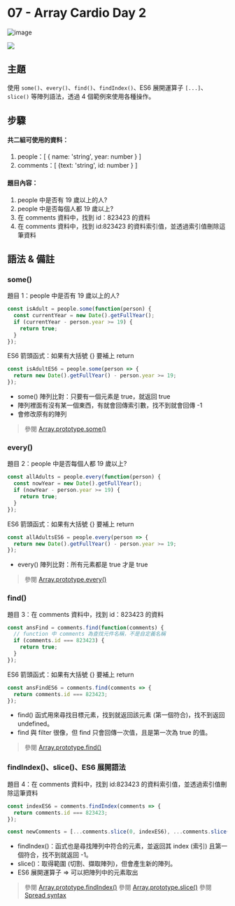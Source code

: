 # 07 - Array Cardio Day 2

![image](https://img.shields.io/badge/JavaScript30-exercise-brightgreen.svg)

![](https://images2.imgbox.com/f1/e9/u2OW6yX8_o.jpg)

## 主題

使用 `some()`、`every()`、`find()`、`findIndex()`、ES6 展開運算子 `[...]`、`slice()` 等陣列語法，透過 4 個範例來使用各種操作。

## 步驟

#### 共二組可使用的資料：

1. people：[ { name: 'string', year: number } ]
2. comments：[ {text: 'string', id: number } ]

#### 題目內容：

1. people 中是否有 19 歲以上的人?
2. people 中是否每個人都 19 歲以上?
3. 在 comments 資料中，找到 id：823423 的資料
4. 在 comments 資料中，找到 id:823423 的資料索引值，並透過索引值刪除這筆資料

## 語法 & 備註

### some()

題目 1：people 中是否有 19 歲以上的人?

```javascript
const isAdult = people.some(function(person) {
  const currentYear = new Date().getFullYear();
  if (currentYear - person.year >= 19) {
    return true;
  }
});
```

ES6 箭頭函式：如果有大括號 {} 要補上 return

```javascript
const isAdultES6 = people.some(person => {
  return new Date().getFullYear() - person.year >= 19;
});
```

- some() 陣列比對：只要有一個元素是 true，就返回 true
- 陣列裡面有沒有某一個東西，有就會回傳索引數，找不到就會回傳 -1
- 會修改原有的陣列

> 參閱 [Array.prototype.some()](https://developer.mozilla.org/zh-TW/docs/Web/JavaScript/Reference/Global_Objects/Array/some)

### every()

題目 2：people 中是否每個人都 19 歲以上?

```javascript
const allAdults = people.every(function(person) {
  const nowYear = new Date().getFullYear();
  if (nowYear - person.year >= 19) {
    return true;
  }
});
```

ES6 箭頭函式：如果有大括號 {} 要補上 return

```javascript
const allAdultsES6 = people.every(person => {
  return new Date().getFullYear() - person.year >= 19;
});
```

- every() 陣列比對：所有元素都是 true 才是 true

> 參閱 [Array.prototype.every()](https://developer.mozilla.org/zh-TW/docs/Web/JavaScript/Reference/Global_Objects/Array/every)

### find()

題目 3：在 comments 資料中，找到 id：823423 的資料

```javascript
const ansFind = comments.find(function(comments) {
  // function 中 comments 為查找元件名稱，不是自定義名稱
  if (comments.id === 823423) {
    return true;
  }
});
```

ES6 箭頭函式：如果有大括號 {} 要補上 return

```javascript
const ansFindES6 = comments.find(comments => {
  return comments.id === 823423;
});
```

- find() 函式用來尋找目標元素，找到就返回該元素 (第一個符合)，找不到返回 undefined。
- find 與 filter 很像，但 find 只會回傳一次值，且是第一次為 true 的值。

> 參閱 [Array.prototype.find()](https://developer.mozilla.org/zh-TW/docs/Web/JavaScript/Reference/Global_Objects/Array/find)

### findIndex()、slice()、ES6 展開語法

題目 4：在 comments 資料中，找到 id:823423 的資料索引值，並透過索引值刪除這筆資料

```javascript
const indexES6 = comments.findIndex(comments => {
  return comments.id === 823423;
});

const newComments = [...comments.slice(0, indexES6), ...comments.slice(indexES6 + 1)];
```

- findIndex()：函式也是尋找陣列中符合的元素，並返回其 index (索引) 且第一個符合，找不到就返回 -1。
- slice()：取得範圍 (切割、擷取陣列)，但會產生新的陣列。
- ES6 展開運算子 => 可以把陣列中的元素取出

> 參閱 [Array.prototype.findIndex()](https://developer.mozilla.org/zh-TW/docs/Web/JavaScript/Reference/Global_Objects/Array/findIndex)
> 參閱 [Array.prototype.slice()](https://developer.mozilla.org/zh-TW/docs/Web/JavaScript/Reference/Global_Objects/Array/slice)
> 參閱 [Spread syntax](https://developer.mozilla.org/zh-CN/docs/Web/JavaScript/Reference/Operators/Spread_syntax)
